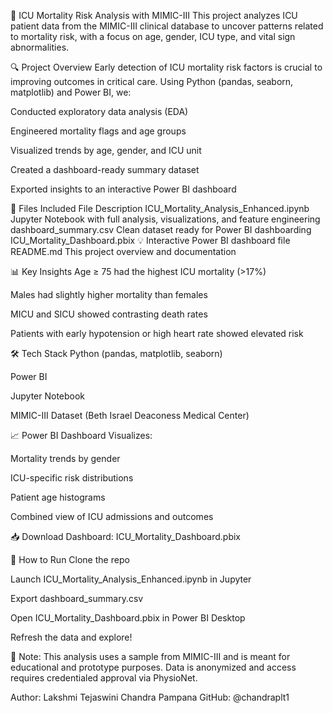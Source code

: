 🏥 ICU Mortality Risk Analysis with MIMIC-III
This project analyzes ICU patient data from the MIMIC-III clinical database to uncover patterns related to mortality risk, with a focus on age, gender, ICU type, and vital sign abnormalities.

🔍 Project Overview
Early detection of ICU mortality risk factors is crucial to improving outcomes in critical care. Using Python (pandas, seaborn, matplotlib) and Power BI, we:

Conducted exploratory data analysis (EDA)

Engineered mortality flags and age groups

Visualized trends by age, gender, and ICU unit

Created a dashboard-ready summary dataset

Exported insights to an interactive Power BI dashboard

📁 Files Included
File	Description
ICU_Mortality_Analysis_Enhanced.ipynb	Jupyter Notebook with full analysis, visualizations, and feature engineering
dashboard_summary.csv	Clean dataset ready for Power BI dashboarding
ICU_Mortality_Dashboard.pbix	💡 Interactive Power BI dashboard file
README.md	This project overview and documentation

📊 Key Insights
Age ≥ 75 had the highest ICU mortality (>17%)

Males had slightly higher mortality than females

MICU and SICU showed contrasting death rates

Patients with early hypotension or high heart rate showed elevated risk

🛠 Tech Stack
Python (pandas, matplotlib, seaborn)

Power BI

Jupyter Notebook

MIMIC-III Dataset (Beth Israel Deaconess Medical Center)

📈 Power BI Dashboard
Visualizes:

Mortality trends by gender

ICU-specific risk distributions

Patient age histograms

Combined view of ICU admissions and outcomes

📥 Download Dashboard: ICU_Mortality_Dashboard.pbix

🚀 How to Run
Clone the repo

Launch ICU_Mortality_Analysis_Enhanced.ipynb in Jupyter

Export dashboard_summary.csv

Open ICU_Mortality_Dashboard.pbix in Power BI Desktop

Refresh the data and explore!

📌 Note: This analysis uses a sample from MIMIC-III and is meant for educational and prototype purposes. Data is anonymized and access requires credentialed approval via PhysioNet.

Author: Lakshmi Tejaswini Chandra Pampana
GitHub: @chandraplt1

